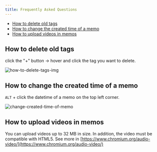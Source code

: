 ```yaml
---
title: Frequently Asked Questions
---
```


- [How to delete old tags](#how-to-delete-old-tags)
- [How to change the created time of a memo](#how-to-change-the-created-time-of-a-memo)
- [How to upload videos in memos](#how-to-upload-videos-in-memos)

## How to delete old tags

click the "+" button -> hover and click the tag you want to delete.

![how-to-delete-tags-img](https://media.discordapp.net/attachments/1045138348165050409/1097050919398547496/image.png?width=1342&height=725)

## How to change the created time of a memo

`ALT` + click the datetime of a memo on the top left corner.

![change-created-time-of-memo](/content/docs/faq/change-created-time-of-memo.png)

## How to upload videos in memos

You can upload videos up to 32 MB in size. In addition, the video must be compatible with HTML5. See more in [https://www.chromium.org/audio-video/](https://www.chromium.org/audio-video/)
